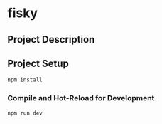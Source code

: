 # fisky

## Project Description


## Project Setup

```sh
npm install
```

### Compile and Hot-Reload for Development

```sh
npm run dev
```


